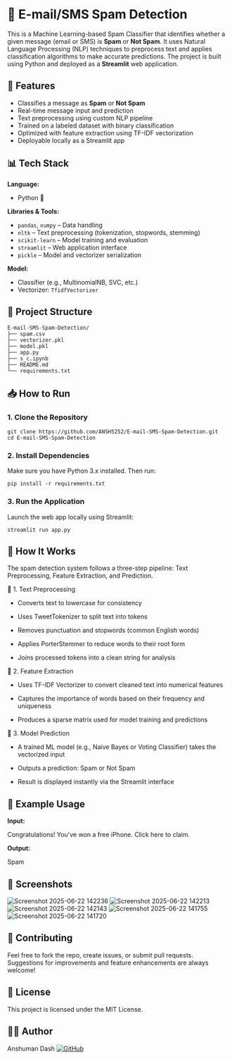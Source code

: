 # 📧 E-mail/SMS Spam Detection

This is a Machine Learning-based Spam Classifier that identifies whether a given message (email or SMS) is **Spam** or **Not Spam**. It uses Natural Language Processing (NLP) techniques to preprocess text and applies classification algorithms to make accurate predictions. The project is built using Python and deployed as a **Streamlit** web application.



## 🚀 Features

- Classifies a message as **Spam** or **Not Spam**  
- Real-time message input and prediction
- Text preprocessing using custom NLP pipeline
- Trained on a labeled dataset with binary classification
- Optimized with feature extraction using TF-IDF vectorization
- Deployable locally as a Streamlit app



## 📊 Tech Stack

**Language:**  
- Python 🐍

**Libraries & Tools:**  
- `pandas`, `numpy` – Data handling  
- `nltk` – Text preprocessing (tokenization, stopwords, stemming)  
- `scikit-learn` – Model training and evaluation  
- `streamlit` – Web application interface  
- `pickle` – Model and vectorizer serialization  

**Model:**  
- Classifier (e.g., MultinomialNB, SVC, etc.)  
- Vectorizer: `TfidfVectorizer`



## 📂 Project Structure
```
E-mail-SMS-Spam-Detection/
├── spam.csv 
├── vectorizer.pkl 
├── model.pkl 
├── app.py 
├── s_c.ipynb 
├── README.md 
└── requirements.txt 
```




## 📥 How to Run

### 1. Clone the Repository

```
git clone https://github.com/ANSH5252/E-mail-SMS-Spam-Detection.git
cd E-mail-SMS-Spam-Detection
```
### 2. Install Dependencies  

Make sure you have Python 3.x installed. Then run:

```
pip install -r requirements.txt
```
### 3. Run the Application
Launch the web app locally using Streamlit:
```
streamlit run app.py
```
## 🧠 How It Works  
The spam detection system follows a three-step pipeline: Text Preprocessing, Feature Extraction, and Prediction.

🔹 1. Text Preprocessing
- Converts text to lowercase for consistency

- Uses TweetTokenizer to split text into tokens

- Removes punctuation and stopwords (common English words)

- Applies PorterStemmer to reduce words to their root form

- Joins processed tokens into a clean string for analysis

🔹 2. Feature Extraction
- Uses TF-IDF Vectorizer to convert cleaned text into numerical features

- Captures the importance of words based on their frequency and uniqueness

- Produces a sparse matrix used for model training and predictions

🔹 3. Model Prediction  
- A trained ML model (e.g., Naive Bayes or Voting Classifier) takes the vectorized input

- Outputs a prediction: Spam or Not Spam

- Result is displayed instantly via the Streamlit interface

## 🧪 Example Usage
**Input:**

Congratulations! You've won a free iPhone. Click here to claim.

**Output:**

Spam  
## 📸 Screenshots  
![Screenshot 2025-06-22 142236](https://github.com/user-attachments/assets/a31618ee-260c-4fb1-a7ab-b3ed64ce0af9)
![Screenshot 2025-06-22 142213](https://github.com/user-attachments/assets/fd8541cb-0a08-45da-ae68-8761f1d8d14f)
![Screenshot 2025-06-22 142143](https://github.com/user-attachments/assets/78ec6f2a-d4ff-49b2-aaa5-ef3411cf8624)
![Screenshot 2025-06-22 141755](https://github.com/user-attachments/assets/e22205b4-a3bd-4896-a290-1e4376633d9b)
![Screenshot 2025-06-22 141720](https://github.com/user-attachments/assets/0c20fcd4-2a3c-4500-a422-c674db6cd0e7)

## 🤝 Contributing
Feel free to fork the repo, create issues, or submit pull requests. Suggestions for improvements and feature enhancements are always welcome!

## 📄 License
This project is licensed under the MIT License.

## 🙋‍♂️ Author
Anshuman Dash
[![GitHub](https://img.shields.io/badge/GitHub-Profile-black?logo=github)](https://github.com/ANSH5252)
